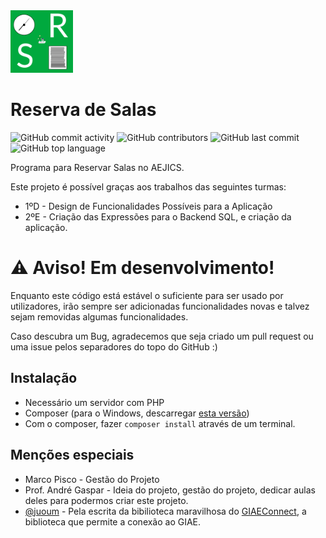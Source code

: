 <img src="src/logo.png" width="100">

# Reserva de Salas
![GitHub commit activity](https://img.shields.io/github/commit-activity/t/aejics/reservasalas)
![GitHub contributors](https://img.shields.io/github/contributors/aejics/reservasalas)
![GitHub last commit](https://img.shields.io/github/last-commit/aejics/reservasalas)
![GitHub top language](https://img.shields.io/github/languages/top/aejics/reservasalas)

Programa para Reservar Salas no AEJICS.

Este projeto é possível graças aos trabalhos das seguintes turmas:

- 1ºD - Design de Funcionalidades Possíveis para a Aplicação
- 2ºE - Criação das Expressões para o Backend SQL, e criação da aplicação.

# ⚠️ Aviso! Em desenvolvimento!
Enquanto este código está estável o suficiente para ser usado por utilizadores, irão sempre ser adicionadas funcionalidades novas e talvez sejam removidas algumas funcionalidades.

Caso descubra um Bug, agradecemos que seja criado um pull request ou uma issue pelos separadores do topo do GitHub :)

## Instalação

- Necessário um servidor com PHP
- Composer (para o Windows, descarregar [esta versão](https://getcomposer.org/Composer-Setup.exe))
- Com o composer, fazer `composer install` através de um terminal.

## Menções especiais
- Marco Pisco - Gestão do Projeto
- Prof. André Gaspar - Ideia do projeto, gestão do projeto, dedicar aulas deles para podermos criar este projeto.
- [@juoum](https://github.com/itsjuoum/) - Pela escrita da bibilioteca maravilhosa do [GIAEConnect](https://github.com/itsjuoum/GIAEConnect), a biblioteca que permite a conexão ao GIAE.
